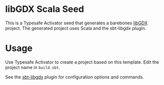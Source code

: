 # libGDX Scala Seed
This is a Typesafe Activator seed that generates a barebones
[libGDX](http://libgdx.badlogicgames.com/) project. The generated project uses
Scala and the sbt-libgdx plugin.

# Usage
Use Typesafe Activator to create a project based on this template. Edit the
project name in `build.sbt`.

See the [sbt-libgdx](http://github.com/Technius/sbt-libgdx) plugin for
configuration options and commands.
